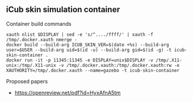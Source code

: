 ## iCub skin simulation container

Container build commands
```
xauth nlist $DISPLAY | sed -e 's/^..../ffff/' | xauth -f /tmp/.docker.xauth nmerge -
docker build --build-arg ICUB_SKIN_VER=$(date +%s) --build-arg user=$USER --build-arg uid=$(id -u) --build-arg gid=$(id -g) -t icub-skin-container .
docker run -it -p 11345:11345 -e DISPLAY=unix$DISPLAY -v /tmp/.X11-unix:/tmp/.X11-unix -v /tmp/.docker.xauth:/tmp/.docker.xauth:rw -e XAUTHORITY=/tmp/.docker.xauth --name=gazebo -t icub-skin-container
```

Proposed papers
* https://openreview.net/pdf?id=HyxAfnA5tm